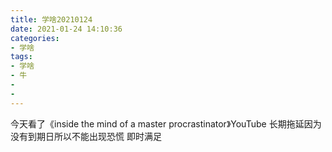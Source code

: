 ```yaml
---
title: 学啥20210124
date: 2021-01-24 14:10:36
categories:
- 学啥
tags:
- 学啥
- 牛
- 
- 
---
```

今天看了《inside the mind of a master procrastinator》YouTube
长期拖延因为没有到期日所以不能出现恐慌
即时满足
